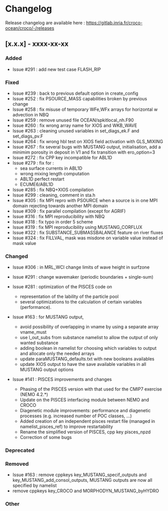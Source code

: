 # Changelog

Release changelog are available here : https://gitlab.inria.fr/croco-ocean/croco/-/releases

## [x.x.x] - xxxx-xx-xx

### Added

- Issue #291 : add new test case FLASH_RIP

### Fixed

- Issue #239 : back to previous default option in create_config
- Issue #252 : fix PSOURCE_MASS capabilities broken by previous change
- Issue #258 : fix misuse of temporary WFe,WFx arrays for horizontal w 
  advection in NBQ
- Issue #259 : remove unused file OCEAN/spkitlocal_nh.F90 
- Issue #260 : fix wrong array name for XIOS and WKB_WAVE
- Issue #263 : cleaning unused variables in set_diags_ek.F and set_diags_pv.F
- Issue #264 : fix wrong hbl test on XIOS field activation with GLS_MIXING
- Issue #267 : fix several bugs with MUSTANG output, initialisation, add a 
  minimim porosity in deposit in V1 and fix transition with ero_option=3
- Issue #272 : fix CPP key incompatible for ABL1D
- Issue #279 : fix for :
  - sea surface currents in ABL1D
  - wrong mixing length computation
  - ABL1D perfect restart
  - ECUME6/ABL1D
- Issue #285 : fix NBQ+XIOS compilation
- Issue #299 : cleaning, comment in sta.h
- Issue #305 : fix MPI repro with PSOURCE when a source is 
  in one MPI domain rejecting towards another MPI domain
- Issue #309 : fix parallel compilation (except for AGRIF)
- Issue #316 : fix MPI reproducibility with NBQ
- Issue #318 : fix typo in order 5 scheme
- Issue #319 : fix MPI reproducibility using MUSTANG_CORFLUX
- Issue #322 : fix SUBSTANCE_SUBMASSBALANCE feature on river fluxes
- Issue #324 : fix FILLVAL, mask was misdone on variable value 
  instead of mask value

### Changed

- Issue #306 : in MRL_WCI change limits of wave height in surfzone

- Issue #291 : change wavemaker (periodic boundaries + single-sum)

- Issue #281 : optimization of the PISCES code on
  - representation of the lability of the particle pool
  - several optimizations to the calculation of certain variables (performance).

- Issue #163 : for MUSTANG output, 
  - avoid possibility of overlapping in vname by 
    using a separate array vname_must
  - use l_out_subs from substance namelist to allow the output of only wanted 
    substance
  - adding boolean in namelist for choosing which variables to output and 
    allocate only the needed arrays
  - update paraMUSTANG_defaults.txt with new booleans availables
  - update XIOS output to have the save available variables in all MUSTANG
    output options

- Issue #141 : PISCES improvements and changes
  - Phasing of the PISCES version with that used for the CMIP7 exercise (NEMO 4.2.*)
  - Update on the PISCES interfacing module between NEMO and CROCO
  - Diagenetic module improvements: performance and diagenetic processes (e.g. increased number of POC classes, ...)
  - Added creation of an independent pisces restart file (managed in namelist_pisces_ref) to improve restartability
  - Rename the simplified version of PISCES, cpp key pisces_npzd
  - Correction of some bugs
  
### Deprecated

### Removed

- Issue #163 : remove cppkeys key_MUSTANG_specif_outputs and 
  key_MUSTANG_add_consol_outputs, MUSTANG outputs are now all 
  specified by namelist
- remove cppkeys key_CROCO and MORPHODYN_MUSTANG_byHYDRO

### Other
